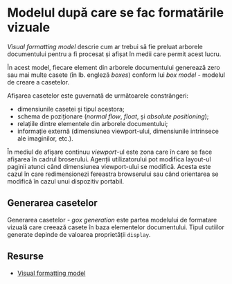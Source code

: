 # Modelul după care se fac formatările vizuale

*Visual formatting model* descrie cum ar trebui să fie preluat arborele documentului pentru a fi procesat și afișat în medii care permit acest lucru.

În acest model, fiecare element din arborele documentului generează zero sau mai multe casete (în lb. engleză *boxes*) conform lui *box model* - modelul de creare a casetelor.

Afișarea casetelor este guvernată de următoarele constrângeri:
- dimensiunile casetei și tipul acestora;
- schema de poziționare (*normal flow*, *float*, și *absolute positioning*);
- relațiile dintre elementele din arborele documentului;
- informație externă (dimensiunea viewport-ului, dimensiunile intrinsece ale imaginilor, etc.).

În mediul de afișare continuu *viewport*-ul este zona care în care se face afișarea în cadrul broserului. Agenții utilizatorului pot modifica layout-ul paginii atunci când dimensiunea viewport-ului se modifică. Acesta este cazul în care redimensionezi fereastra browserului sau când orientarea se modifică în cazul unui dispozitiv portabil.

## Generarea casetelor

Generarea casetelor - *gox generation* este partea modelului de formatare vizuală care creează casete în baza elementelor documentului. Tipul cutiilor generate depinde de valoarea proprietății `display`.

## Resurse

- [Visual formatting model](https://developer.mozilla.org/en-US/docs/Web/CSS/Visual_formatting_model)
